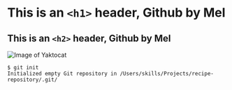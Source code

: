 # This is an `<h1>` header, Github by Mel
## This is an `<h2>` header, Github by Mel
![Image of Yaktocat](https://octodex.github.com/images/yaktocat.png)
```
$ git init
Initialized empty Git repository in /Users/skills/Projects/recipe-repository/.git/
```
